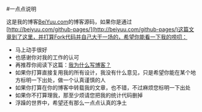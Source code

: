 #一点点说明

这是我的博客[BeiYuu.com](http://beiyuu.com)的博客源码，如果你是通过[http://beiyuu.com/github-pages/](http://beiyuu.com/github-pages/)这篇文章到了这里，并打算Fork代码并自己大干一场的，希望你能看一下我的唠叨：

* 马上动手很好
* 也感谢你对我的工作的认可
* 再推荐你阅读下这篇：[我为什么写博客？](http://beiyuu.com/why-blog/)
* 如果你打算直接复用我的所有设计，我没有什么意见，只是希望你能在某个地方标明一下出处，做一个认真谨慎的人
* 如果你打算在你的博客中转载我的文章，也不错，不过麻烦您标明一下出处
* 如果你不打算理我，那至少烦请您把我的统计代码删掉
* 浮躁的世界中，希望还有那么一点点认真的净土
